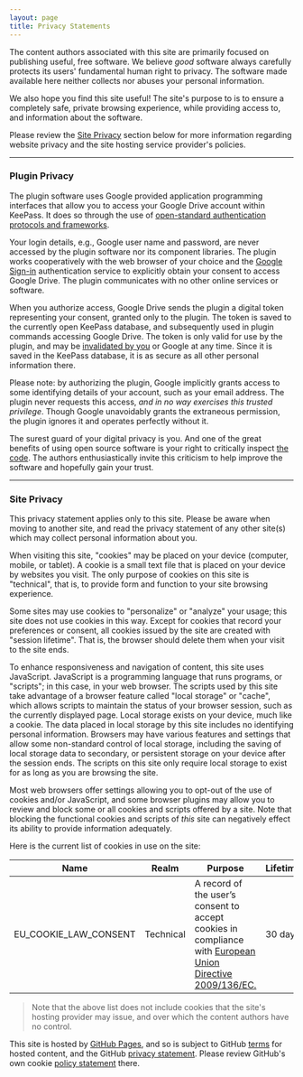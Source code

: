 ```yaml
---
layout: page
title: Privacy Statements
---
```


The content authors associated with this site are primarily focused on
publishing useful, free software. We believe *good* software always
carefully protects its users' fundamental human right to privacy. 
The software made available here neither collects nor abuses your
personal information.  

We also hope you find this site useful!  The site's purpose to is
to ensure a completely safe, private browsing experience, while
providing access to, and information about the software.

Please review the [Site Privacy](#site-privacy) section below
for more information regarding website privacy and the site
hosting service provider's policies.

---


### Plugin Privacy
The plugin software uses Google provided application programming
interfaces that allow you to access your Google Drive account within
KeePass.  It does so through the use of [open-standard authentication
protocols and frameworks](https://tools.ietf.org/html/rfc6749). 

Your login details, e.g., Google user name and password, are never 
accessed by the plugin software nor its component libraries.
The plugin works cooperatively with the web browser of your choice
and the [Google Sign-in](https://accounts.google.com/Login)
authentication service to explicitly obtain your consent to access 
Google Drive.  The plugin communicates with no other online services
or software.

When you authorize access, Google Drive sends the plugin
a digital token representing your consent, granted only to the plugin.
The token is saved to the currently open
KeePass database, and subsequently used in plugin commands accessing
Google Drive. The token is only valid for use by the plugin, and may be
[invalidated by you](https://myaccount.google.com/security) or Google at
any time. Since it is saved in the KeePass database, it is as secure as
all other personal information there. 

Please note: by authorizing the plugin, Google implicitly grants access
to some identifying details of your account, such as your email address.
The plugin never requests this access, *and in no way exercises this 
trusted privilege*. Though Google unavoidably grants the extraneous
permission, the plugin ignores it and operates perfectly without it.

The surest guard of your digital privacy is you.  And one of the great
benefits of using open source software is your right to critically
inspect [the code](https://github.com/walterpg/google-drive-sync).
The authors enthusiastically invite this criticism to help improve
the software and hopefully gain your trust. 

---

### Site Privacy
This privacy statement applies only to this site. Please be aware when moving to
another site, and read the privacy statement of any other site(s) which may
collect personal information about you.

When visiting this site, "cookies" may be placed on your device (computer,
mobile, or tablet). A cookie is a small text file that is placed on
your device by websites you visit. The only purpose of cookies on this
site is "technical", that is, to provide form and function to your site
browsing experience. 

Some sites may use cookies to "personalize" or
"analyze" your usage; this site does not use cookies in this way.
Except for cookies that record your preferences or consent, all 
cookies issued by the site are created with "session lifetime".  That
is, the browser should delete them when your visit to the site ends.

To enhance responsiveness and navigation of content, this site uses
JavaScript. JavaScript is a programming language that runs programs, or
"scripts"; in this case, in your web browser.  The scripts
used by this site take advantage of a browser feature called "local 
storage" or "cache", which allows scripts to maintain the status of your
browser session, such as the currently displayed page.  Local storage
exists on your device, much like a cookie. The data placed in local storage
by this site includes no identifying personal information. Browsers may have
various features and settings that allow some non-standard control of
local storage, including the saving of local storage data to secondary,
or persistent storage on your device after the session ends. The
scripts on this site only require local storage to exist for as
long as you are browsing the site. 

Most web browsers offer settings allowing you to opt-out of the use of
cookies and/or JavaScript, and some browser plugins may allow you to
review and block some or all cookies and scripts offered by a
site.  Note that blocking the functional cookies and scripts of
*this* site can negatively effect its ability to provide information
adequately.

Here is the current list of cookies in use on the site:

<table class="table table-bordered">
  <thead>
    <tr>
      <th scope="col">Name</th>
      <th scope="col">Realm</th>
      <th scope="col">Purpose</th>
      <th scope="col">Lifetime</th>
    </tr>
  </thead>
  <tbody>
    <tr>
      <td>EU_COOKIE_LAW_CONSENT</td>
      <td>Technical</td>
      <td>A record of the user’s consent to accept cookies in compliance with 
      <a href="https://eur-lex.europa.eu/legal-content/EN/TXT/?uri=CELEX:02009L0136-20091219">
        European Union Directive 2009/136/EC.
        </a></td>
      <td>30 days</td>
    </tr>
  </tbody>
</table>

>Note that the above list does not include cookies that the site's
hosting provider may issue, and over which the content authors have no
control.

This site is hosted by [GitHub Pages](https://pages.github.com/), and
so is subject to GitHub [terms](https://help.github.com/en/github/site-policy/github-terms-of-service)
for hosted content, and the GitHub [privacy statement](https://help.github.com/en/github/site-policy/github-privacy-statement).  Please review GitHub's
own cookie [policy statement](https://docs.github.com/en/github/site-policy/github-privacy-statement#our-use-of-cookies-and-tracking) there.

